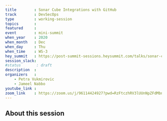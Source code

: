 ```yaml
---
title        : Sonar Cube Integrations with GitHub
track        : DevSecOps
type         : working-session
topics       :
featured     :
event        : mini-summit
when_year    : 2020
when_month   : Dec
when_day     : Thu
when_time    : WS-3
hey_summit   : https://post-summit-sessions.heysummit.com/talks/sonar-cube-integrations-with-github/
session_slack:
#status       : draft
description  :
organizers   :
    - Petra Vukmirovic
    - Jameel Nabbo
youtube_link :
zoom_link    : https://zoom.us/j/96114424927?pwd=RzFtczhRV3lUUnNpZFdMbndxYnNJdz09
---
```


## About this session
